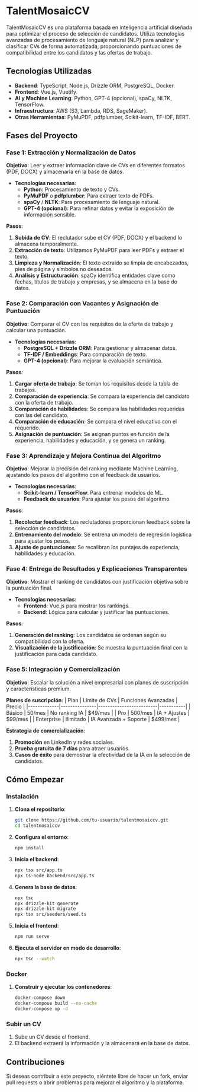 # TalentMosaicCV

TalentMosaicCV es una plataforma basada en inteligencia artificial diseñada para optimizar el proceso de selección de candidatos. Utiliza tecnologías avanzadas de procesamiento de lenguaje natural (NLP) para analizar y clasificar CVs de forma automatizada, proporcionando puntuaciones de compatibilidad entre los candidatos y las ofertas de trabajo.

## Tecnologías Utilizadas

- **Backend**: TypeScript, Node.js, Drizzle ORM, PostgreSQL, Docker.
- **Frontend**: Vue.js, Vuetify.
- **AI y Machine Learning**: Python, GPT-4 (opcional), spaCy, NLTK, TensorFlow.
- **Infraestructura**: AWS (S3, Lambda, RDS, SageMaker).
- **Otras Herramientas**: PyMuPDF, pdfplumber, Scikit-learn, TF-IDF, BERT.

## Fases del Proyecto

### Fase 1: Extracción y Normalización de Datos
**Objetivo**: Leer y extraer información clave de CVs en diferentes formatos (PDF, DOCX) y almacenarla en la base de datos.

- **Tecnologías necesarias**:
  - **Python**: Procesamiento de texto y CVs.
  - **PyMuPDF** o **pdfplumber**: Para extraer texto de PDFs.
  - **spaCy** / **NLTK**: Para procesamiento de lenguaje natural.
  - **GPT-4 (opcional)**: Para refinar datos y evitar la exposición de información sensible.
  
**Pasos**:
1. **Subida de CV**: El reclutador sube el CV (PDF, DOCX) y el backend lo almacena temporalmente.
2. **Extracción de texto**: Utilizamos PyMuPDF para leer PDFs y extraer el texto.
3. **Limpieza y Normalización**: El texto extraído se limpia de encabezados, pies de página y símbolos no deseados.
4. **Análisis y Estructuración**: spaCy identifica entidades clave como fechas, títulos de trabajo y empresas, y se almacena en la base de datos.

### Fase 2: Comparación con Vacantes y Asignación de Puntuación
**Objetivo**: Comparar el CV con los requisitos de la oferta de trabajo y calcular una puntuación.

- **Tecnologías necesarias**:
  - **PostgreSQL + Drizzle ORM**: Para gestionar y almacenar datos.
  - **TF-IDF / Embeddings**: Para comparación de texto.
  - **GPT-4 (opcional)**: Para mejorar la evaluación semántica.

**Pasos**:
1. **Cargar oferta de trabajo**: Se toman los requisitos desde la tabla de trabajos.
2. **Comparación de experiencia**: Se compara la experiencia del candidato con la oferta de trabajo.
3. **Comparación de habilidades**: Se compara las habilidades requeridas con las del candidato.
4. **Comparación de educación**: Se compara el nivel educativo con el requerido.
5. **Asignación de puntuación**: Se asignan puntos en función de la experiencia, habilidades y educación, y se genera un ranking.

### Fase 3: Aprendizaje y Mejora Continua del Algoritmo
**Objetivo**: Mejorar la precisión del ranking mediante Machine Learning, ajustando los pesos del algoritmo con el feedback de usuarios.

- **Tecnologías necesarias**:
  - **Scikit-learn / TensorFlow**: Para entrenar modelos de ML.
  - **Feedback de usuarios**: Para ajustar los pesos del algoritmo.

**Pasos**:
1. **Recolectar feedback**: Los reclutadores proporcionan feedback sobre la selección de candidatos.
2. **Entrenamiento del modelo**: Se entrena un modelo de regresión logística para ajustar los pesos.
3. **Ajuste de puntuaciones**: Se recalibran los puntajes de experiencia, habilidades y educación.

### Fase 4: Entrega de Resultados y Explicaciones Transparentes
**Objetivo**: Mostrar el ranking de candidatos con justificación objetiva sobre la puntuación final.

- **Tecnologías necesarias**:
  - **Frontend**: Vue.js para mostrar los rankings.
  - **Backend**: Lógica para calcular y justificar las puntuaciones.

**Pasos**:
1. **Generación del ranking**: Los candidatos se ordenan según su compatibilidad con la oferta.
2. **Visualización de la justificación**: Se muestra la puntuación final con la justificación para cada candidato.

### Fase 5: Integración y Comercialización
**Objetivo**: Escalar la solución a nivel empresarial con planes de suscripción y características premium.

**Planes de suscripción**:
| Plan        | Límite de CVs | Funciones Avanzadas     | Precio    |
|-------------|---------------|-------------------------|-----------|
| Básico      | 50/mes        | No ranking IA           | $49/mes   |
| Pro         | 500/mes       | IA + Ajustes            | $99/mes   |
| Enterprise  | Ilimitado     | IA Avanzada + Soporte   | $499/mes  |

**Estrategia de comercialización**:
1. **Promoción** en LinkedIn y redes sociales.
2. **Prueba gratuita de 7 días** para atraer usuarios.
3. **Casos de éxito** para demostrar la efectividad de la IA en la selección de candidatos.

## Cómo Empezar

### Instalación

1. **Clona el repositorio**:
   ```bash
   git clone https://github.com/tu-usuario/talentmosaiccv.git
   cd talentmosaiccv
   ```

2. **Configura el entorno**:
   ```bash
   npm install
   ```

3. **Inicia el backend**:
   ```bash
   npx tsx src/app.ts
   npx ts-node backend/src/app.ts
   ```

4. **Genera la base de datos**:
   ```bash
   npx tsc
   npx drizzle-kit generate
   npx drizzle-kit migrate
   npx tsx src/seeders/seed.ts
   ```

5. **Inicia el frontend**:
   ```bash
   npm run serve
   ```

6. **Ejecuta el servidor en modo de desarrollo**:
   ```bash
   npx tsc --watch
   ```

### Docker

1. **Construir y ejecutar los contenedores**:
   ```bash
   docker-compose down
   docker-compose build --no-cache
   docker-compose up -d
   ```

### Subir un CV

1. Sube un CV desde el frontend.
2. El backend extraerá la información y la almacenará en la base de datos.

## Contribuciones

Si deseas contribuir a este proyecto, siéntete libre de hacer un fork, enviar pull requests o abrir problemas para mejorar el algoritmo y la plataforma.
